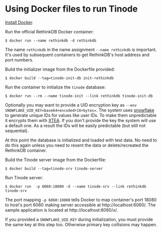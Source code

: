 # Using Docker files to run Tinode

[Install Docker](https://docs.docker.com/install/).

Run the official RethinkDB Docker container:

```
$ docker run --name rethinkdb -d rethinkdb
```
The name `rethinkdb` in the name assignment `--name rethinkdb` is important. It's used by subsequent containers to get RethinkDB's host address and port numbers.

Build the initializer image from the Dockerfile provided:
```
$ docker build --tag=tinode-init-db init-rethinkdb
```

Run the container to initialize the `tinode` database:
```
$ docker run --rm --name tinode-init --link rethinkdb tinode-init-db

```
Optionally you may want to provide a UID encryption key as `--env SNOWFLAKE_UID_KEY=base64+encoded+16+bytes=`. The system uses [snowflake](https://github.com/tinode/snowflake) to generate unique IDs for values like user IDs. To make them unpredictable it encrypts them with [XTEA](https://en.wikipedia.org/wiki/XTEA). If you don't provide the key the system will use a default one. As a result the IDs will be easily predictable (but still not sequential).

At this point the database is initialized and loaded with test data. No need to do this again unless you need to resent the data or delete/recreated the RethinkDB container.

Build the Tinode server image from the Dockerfile:
```
$ docker build --tag=tinode-srv tinode-server
```

Run Tinode server:
```
$ docker run  -p 6060:18080 -d --name tinode-srv --link rethinkdb tinode-srv

```
The port mapping `-p 6060:18080` tells Docker to map container's port 18080 to host's port 6060 making server accessible at http://localhost:6060/. The sample application is located at http://localhost:6060/x/.

If you provided a `SNOWFLAKE_UID_KEY` during initialization, you must provide the same key at this step too. Otherwise primary key collisions may happen.
